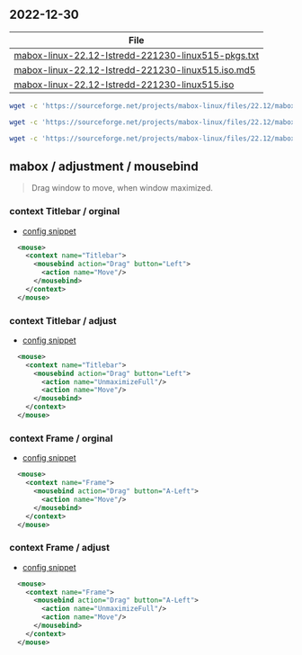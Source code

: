 

## 2022-12-30

| File |
| --- |
| [mabox-linux-22.12-Istredd-221230-linux515-pkgs.txt](https://sourceforge.net/projects/mabox-linux/files/22.12/mabox-linux-22.12-Istredd-221230-linux515-pkgs.txt/download) |
| [mabox-linux-22.12-Istredd-221230-linux515.iso.md5](https://sourceforge.net/projects/mabox-linux/files/22.12/mabox-linux-22.12-Istredd-221230-linux515.iso.md5/download) |
| [mabox-linux-22.12-Istredd-221230-linux515.iso](https://sourceforge.net/projects/mabox-linux/files/22.12/mabox-linux-22.12-Istredd-221230-linux515.iso/download) |


``` sh
wget -c 'https://sourceforge.net/projects/mabox-linux/files/22.12/mabox-linux-22.12-Istredd-221230-linux515-pkgs.txt/download' -O 'mabox-linux-22.12-Istredd-221230-linux515-pkgs.txt'

wget -c 'https://sourceforge.net/projects/mabox-linux/files/22.12/mabox-linux-22.12-Istredd-221230-linux515.iso.md5/download' -O 'mabox-linux-22.12-Istredd-221230-linux515.iso.md5'

wget -c 'https://sourceforge.net/projects/mabox-linux/files/22.12/mabox-linux-22.12-Istredd-221230-linux515.iso/download' -O 'mabox-linux-22.12-Istredd-221230-linux515.iso'
```


## mabox / adjustment / mousebind

> Drag window to move, when window maximized.


### context Titlebar / orginal

* [config snippet](asset/orginal/rc.xml#L1063-L1065)

``` xml
  <mouse>
    <context name="Titlebar">
      <mousebind action="Drag" button="Left">
        <action name="Move"/>
      </mousebind>
    </context>
  </mouse>
```

### context Titlebar / adjust

* [config snippet](rc.xml#L1064-L1067)

``` xml
  <mouse>
    <context name="Titlebar">
      <mousebind action="Drag" button="Left">
        <action name="UnmaximizeFull"/>
        <action name="Move"/>
      </mousebind>
    </context>
  </mouse>
```




### context Frame / orginal

* [config snippet](asset/orginal/rc.xml#L1025-L1027)

``` xml
  <mouse>
    <context name="Frame">
      <mousebind action="Drag" button="A-Left">
        <action name="Move"/>
      </mousebind>
    </context>
  </mouse>
```

### context Frame / adjust

* [config snippet](rc.xml#L1025-L1028)

``` xml
  <mouse>
    <context name="Frame">
      <mousebind action="Drag" button="A-Left">
        <action name="UnmaximizeFull"/>
        <action name="Move"/>
      </mousebind>
    </context>
  </mouse>
```
